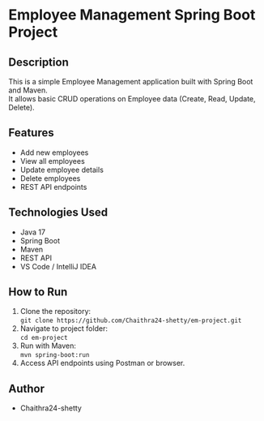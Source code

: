 # Employee Management Spring Boot Project

## Description
This is a simple Employee Management application built with Spring Boot and Maven.  
It allows basic CRUD operations on Employee data (Create, Read, Update, Delete).

## Features
- Add new employees
- View all employees
- Update employee details
- Delete employees
- REST API endpoints

## Technologies Used
- Java 17
- Spring Boot
- Maven
- REST API
- VS Code / IntelliJ IDEA

## How to Run
1. Clone the repository:  
   `git clone https://github.com/Chaithra24-shetty/em-project.git`
2. Navigate to project folder:  
   `cd em-project`
3. Run with Maven:  
   `mvn spring-boot:run`
4. Access API endpoints using Postman or browser.

## Author
- Chaithra24-shetty

